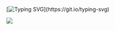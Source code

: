 [![Typing SVG](https://readme-typing-svg.demolab.com?font=Fira+Code&size=24&pause=1300&color=4895EF&center=true&vCenter=true&random=false&width=435&lines=Hello%2C+my+name+is+Nicolas!+;Welcome+to+my+Profile.)](https://git.io/typing-svg)

<picture>
    <source
      srcset="https://github-readme-stats.vercel.app/api?username=NicolasBSCorrea&show_icons=true&theme=tokyonight"
      media="(prefers-color-scheme: dark)"
    />
    <source
      aligh  = "center"
      srcset="https://github-readme-stats.vercel.app/api?username=NicolasBSCorrea&show_icons=true"
      media="(prefers-color-scheme: light), (prefers-color-scheme: no-preference)"
    />
    <img src="https://github-readme-stats.vercel.app/api?username=NicolasBSCorrea&show_icons=true" />
</picture> 




